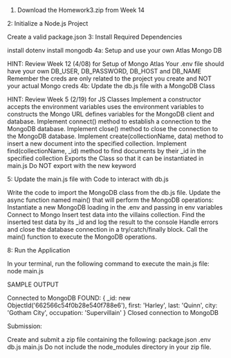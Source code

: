 1. Download the Homework3.zip from Week 14

2: Initialize a Node.js Project

Create a valid package.json
3: Install Required Dependencies

 install dotenv
 install mongodb
4a: Setup and use your own Atlas Mongo DB

HINT: Review Week 12 (4/08) for Setup of Mongo Atlas
Your .env file should have your own DB_USER, DB_PASSWORD, DB_HOST and DB_NAME
Remember the creds are only related to the project you create and NOT your actual Mongo creds
4b: Update the db.js file with a MongoDB Class

HINT: Review Week 5 (2/19) for JS Classes
Implement a constructor
accepts the environment variables
uses the environment variables to constructs the Mongo URL
defines variables for the MongoDB client and database.
Implement connect() method to establish a connection to the MongoDB database.
Implement close() method to close the connection to the MongoDB database.
Implement create(collectionName, data) method to insert a new document into the specified collection.
Implement find(collectionName, _id) method to find documents by their _id in the specified collection
Exports the Class so that it can be instantiated in main.js
Do NOT export with the new keyword
 

5: Update the main.js file with Code to interact with db.js

Write the code to import the MongoDB class from the db.js file.
Update the async function named main() that will perform the MongoDB operations:
Instantiate a new MongoDB
loading in the .env and passing in env variables
Connect to Mongo
Insert test data into the villains collection.
Find the inserted test data by its _id and log the result to the console
Handle errors and close the database connection in a try/catch/finally block.
Call the main() function to execute the MongoDB operations.
 

8: Run the Application

In your terminal, run the following command to execute the main.js file: node main.js
 
SAMPLE OUTPUT

Connected to MongoDB
FOUND:
{
  _id: new ObjectId('662566c54f0b28e540f788e6'),
  first: 'Harley',
  last: 'Quinn',
  city: 'Gotham City',
  occupation: 'Supervillain'
}
Closed connection to MongoDB

Submission:

Create and submit a zip file containing the following:
package.json
.env
db.js
main.js
Do not include the node_modules directory in your zip file.